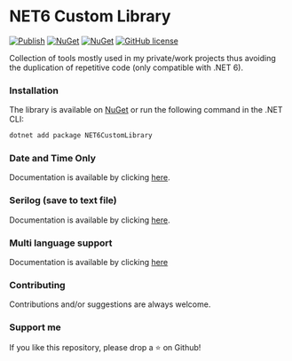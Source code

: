# NET6 Custom Library

[![Publish](https://github.com/AngeloDotNet/NET6CustomLibrary/actions/workflows/dotnet.yml/badge.svg?branch=main)](https://github.com/AngeloDotNet/NET6CustomLibrary/actions/workflows/dotnet.yml)
[![NuGet](https://img.shields.io/nuget/v/NET6CustomLibrary.svg)](https://www.nuget.org/packages/NET6CustomLibrary)
[![NuGet](https://img.shields.io/nuget/dt/NET6CustomLibrary.svg)](https://www.nuget.org/packages/NET6CustomLibrary)
[![GitHub license](https://img.shields.io/github/license/AngeloDotNet/NET6CustomLibrary)](https://github.com/AngeloDotNet/NET6CustomLibrary/blob/main/LICENSE)


Collection of tools mostly used in my private/work projects thus avoiding the duplication of repetitive code (only compatible with .NET 6).


### Installation

The library is available on [NuGet](https://www.nuget.org/packages/NET6CustomLibrary) or run the following command in the .NET CLI:

```bash
dotnet add package NET6CustomLibrary
```


### Date and Time Only

Documentation is available by clicking [here](https://github.com/AngeloDotNet/NET6CustomLibrary/blob/main/src/NET6CustomLibrary/Docs/README-DateTimeOnly.md).


### Serilog (save to text file)

Documentation is available by clicking [here](https://github.com/AngeloDotNet/NET6CustomLibrary/blob/main/src/NET6CustomLibrary/Docs/README-Serilog.md).


### Multi language support

Documentation is available by clicking [here](https://github.com/AngeloDotNet/NET6CustomLibrary/blob/main/src/NET6CustomLibrary/Docs/README-MultiLanguage.md)


### Contributing

Contributions and/or suggestions are always welcome.


### Support me

If you like this repository, please drop a :star: on Github!
